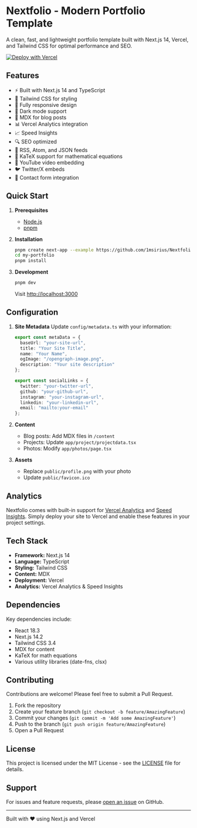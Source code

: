 # Nextfolio - Modern Portfolio Template

A clean, fast, and lightweight portfolio template built with Next.js 14, Vercel, and Tailwind CSS for optimal performance and SEO.

[![Deploy with Vercel](https://vercel.com/button)](https://vercel.com/new/clone?repository-url=https%3A%2F%2Fgithub.com%2F1msirius%2FNextfolio)

## Features

- ⚡️ Built with Next.js 14 and TypeScript
- 🎨 Tailwind CSS for styling
- 📱 Fully responsive design
- 🌙 Dark mode support
- 📝 MDX for blog posts
- 📊 Vercel Analytics integration
- 📈 Speed Insights
- 🔍 SEO optimized
- 📰 RSS, Atom, and JSON feeds
- 🧮 KaTeX support for mathematical equations
- 🎥 YouTube video embedding
- 🐦 Twitter/X embeds
- 📨 Contact form integration

## Quick Start

1. **Prerequisites**
   - [Node.js](https://nodejs.org/)
   - [pnpm](https://pnpm.io/installation)

2. **Installation**
   ```bash
   pnpm create next-app --example https://github.com/1msirius/Nextfolio my-portfolio
   cd my-portfolio
   pnpm install
   ```

3. **Development**
   ```bash
   pnpm dev
   ```
   Visit [http://localhost:3000](http://localhost:3000)

## Configuration

1. **Site Metadata**
   Update `config/metadata.ts` with your information:
   ```typescript
   export const metaData = {
     baseUrl: "your-site-url",
     title: "Your Site Title",
     name: "Your Name",
     ogImage: "/opengraph-image.png",
     description: "Your site description"
   };

   export const socialLinks = {
     twitter: "your-twitter-url",
     github: "your-github-url",
     instagram: "your-instagram-url",
     linkedin: "your-linkedin-url",
     email: "mailto:your-email"
   };
   ```

2. **Content**
   - Blog posts: Add MDX files in `/content`
   - Projects: Update `app/project/projectdata.tsx`
   - Photos: Modify `app/photos/page.tsx`

3. **Assets**
   - Replace `public/profile.png` with your photo
   - Update `public/favicon.ico`

## Analytics

Nextfolio comes with built-in support for [Vercel Analytics](https://vercel.com/docs/analytics) and [Speed Insights](https://vercel.com/docs/speed-insights). Simply deploy your site to Vercel and enable these features in your project settings.

## Tech Stack

- **Framework:** Next.js 14
- **Language:** TypeScript
- **Styling:** Tailwind CSS
- **Content:** MDX
- **Deployment:** Vercel
- **Analytics:** Vercel Analytics & Speed Insights

## Dependencies

Key dependencies include:
- React 18.3
- Next.js 14.2
- Tailwind CSS 3.4
- MDX for content
- KaTeX for math equations
- Various utility libraries (date-fns, clsx)

## Contributing

Contributions are welcome! Please feel free to submit a Pull Request.

1. Fork the repository
2. Create your feature branch (`git checkout -b feature/AmazingFeature`)
3. Commit your changes (`git commit -m 'Add some AmazingFeature'`)
4. Push to the branch (`git push origin feature/AmazingFeature`)
5. Open a Pull Request

## License

This project is licensed under the MIT License - see the [LICENSE](LICENSE) file for details.

## Support

For issues and feature requests, please [open an issue](https://github.com/yourusername/your-repo/issues) on GitHub.

---

Built with ❤️ using Next.js and Vercel